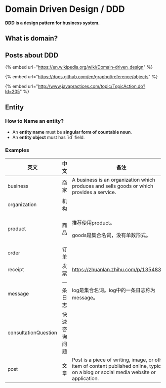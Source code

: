 # Domain Driven Design / DDD

**DDD is a design pattern for business system.**

## What is domain?

## Posts about DDD

{% embed url="https://en.wikipedia.org/wiki/Domain-driven_design" %}

{% embed url="https://docs.github.com/en/graphql/reference/objects" %}

{% embed url="http://www.javapractices.com/topic/TopicAction.do?Id=205" %}

## Entity

### How to Name an entity?

* An **entity name** must be **singular form of countable noun**.
* An **entity object** must has \`id\` field.

### Examples

<table data-full-width="true"><thead><tr><th width="251">英文</th><th width="157.33333333333331">中文</th><th>备注</th></tr></thead><tbody><tr><td>business</td><td>商家</td><td>A business is an organization which produces and sells goods or which provides a service.</td></tr><tr><td>organization</td><td>机构</td><td></td></tr><tr><td>product</td><td>商品</td><td><p>推荐使用product。</p><p>goods是集合名词，没有单数形式。</p></td></tr><tr><td>order</td><td>订单</td><td></td></tr><tr><td>receipt</td><td>发票</td><td><a href="https://zhuanlan.zhihu.com/p/135483316">https://zhuanlan.zhihu.com/p/135483316</a></td></tr><tr><td>message</td><td>一条日志</td><td>log是集合名词。log中的一条日志称为message。</td></tr><tr><td>consultationQuestion</td><td>快速咨询问题</td><td></td></tr><tr><td>post</td><td>文章</td><td>Post is a piece of writing, image, or other item of content published online, typically on a blog or social media website or application.</td></tr></tbody></table>

